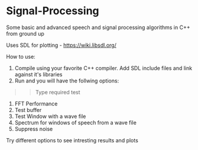 # Signal-Processing
Some basic and advanced speech and signal processing algorithms in C++ from ground up


Uses SDL for plotting - https://wiki.libsdl.org/

How to use: 
1) Compile using your favorite C++ compiler. Add SDL include files and link against it's libraries
2) Run and you will have the follwing options: 

>> Type required test
1) FFT Performance
2) Test buffer
3) Test Window with a wave file
4) Spectrum for windows of speech from a wave file
5) Suppress noise

Try different options to see intresting results and plots
